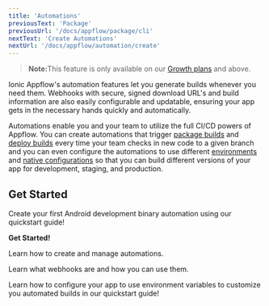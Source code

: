 ```yaml
---
title: 'Automations'
previousText: 'Package'
previousUrl: '/docs/appflow/package/cli'
nextText: 'Create Automations'
nextUrl: '/docs/appflow/automation/create'
---
```


<blockquote>
  <p><b>Note:</b>This feature is only available on our <a href="/pricing">Growth plans</a> and above.</p>
</blockquote>

Ionic Appflow's automation features let you generate builds whenever you need them. Webhooks with secure, signed download URL's and build information are also easily configurable and updatable, ensuring your app gets in the necessary hands quickly and automatically.

Automations enable you and your team to utilize the full CI/CD powers of Appflow. You can create automations
that trigger [package builds](/docs/appflow/package/builds) and [deploy builds](/docs/appflow/deploy/builds)
every time your team checks in new code to a given branch and you can even configure the automations to use different
[environments](/docs/appflow/automation/environments#custom-environments) and [native configurations](/docs/appflow/package/native-configs)
so that you can build different versions of your app for development, staging, and production.

## Get Started

<docs-cards>
  <docs-card header="Create an Automation" href="/docs/appflow/quickstart/automation">
    <p>Create your first Android development binary automation using our quickstart guide!</p>
    <b>Get Started!</b>
  </docs-card>

  <docs-card header="Managing Automations" href="/docs/appflow/automation/create/">
    <p>Learn how to create and manage automations.</p>
  </docs-card>
  
  <docs-card header="Webhooks" href="/docs/appflow/automation/webhooks">
    <p>Learn what webhooks are and how you can use them.</p>
  </docs-card>
  
  <docs-card header="Use an Environment in an Automation" href="/docs/appflow/quickstart/environment">
    <p>Learn how to configure your app to use environment variables to customize you automated builds
    in our quickstart guide!</p>
  </docs-card>
</docs-cards>
